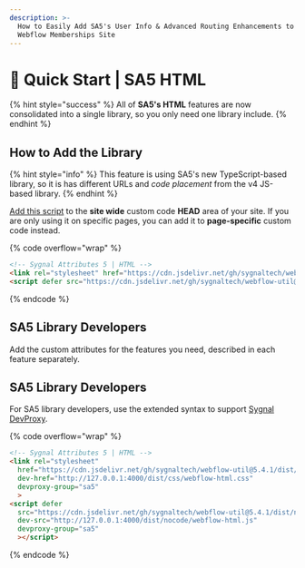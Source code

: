 ```yaml
---
description: >-
  How to Easily Add SA5's User Info & Advanced Routing Enhancements to Your
  Webflow Memberships Site
---
```


# 🚀 Quick Start | SA5 HTML

{% hint style="success" %}
All of **SA5's HTML** features are now consolidated into a single library, so you only need one library include.&#x20;
{% endhint %}

## How to Add the Library <a href="#step-1---add-the-library" id="step-1---add-the-library"></a>

{% hint style="info" %}
This feature is using SA5's new TypeScript-based library, so it is has different URLs and _code placement_ from the v4 JS-based library.&#x20;
{% endhint %}

[Add this script](../overview/how-to-add-custom-code.md) to the **site wide** custom code **HEAD** area of your site. If you are only using it on specific pages, you can add it to **page-specific** custom code instead.

{% code overflow="wrap" %}
```html
<!-- Sygnal Attributes 5 | HTML --> 
<link rel="stylesheet" href="https://cdn.jsdelivr.net/gh/sygnaltech/webflow-util@5.4.0/dist/css/webflow-html.css"> 
<script defer src="https://cdn.jsdelivr.net/gh/sygnaltech/webflow-util@5.4.0/dist/nocode/webflow-html.js"></script>
```
{% endcode %}

## SA5 Library Developers



Add the custom attributes for the features you need, described in each feature separately. &#x20;

## SA5 Library Developers

For SA5 library developers, use the extended syntax to support [Sygnal DevProxy](https://engine.sygnal.com/devproxy).&#x20;

{% code overflow="wrap" %}
```html
<!-- Sygnal Attributes 5 | HTML --> 
<link rel="stylesheet" 
  href="https://cdn.jsdelivr.net/gh/sygnaltech/webflow-util@5.4.1/dist/css/webflow-html.css"
  dev-href="http://127.0.0.1:4000/dist/css/webflow-html.css"
  devproxy-group="sa5"
  > 
<script defer 
  src="https://cdn.jsdelivr.net/gh/sygnaltech/webflow-util@5.4.1/dist/nocode/webflow-html.js" 
  dev-src="http://127.0.0.1:4000/dist/nocode/webflow-html.js"
  devproxy-group="sa5"
  ></script>
```
{% endcode %}











